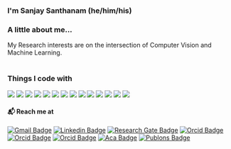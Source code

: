 ### I'm Sanjay Santhanam (he/him/his)

### A little about me...  
My Research interests are on the intersection of Computer Vision and Machine Learning.  <br/><br/>

<h3>Things I code with</h3>
<p>
  <img src="https://img.shields.io/badge/C%2B%2B-00599C?style=for-the-badge&logo=c%2B%2B&logoColor=white" />
  <img src="https://img.shields.io/badge/C-00599C?style=for-the-badge&logo=c&logoColor=white" /> 
  <img src="https://img.shields.io/badge/Python-FFD43B?style=for-the-badge&logo=python&logoColor=blue" />
  <img src="https://img.shields.io/badge/Java-ED8B00?style=for-the-badge&logo=java&logoColor=white" />
  <img src="https://img.shields.io/badge/Go-00ADD8?style=for-the-badge&logo=go&logoColor=white" />
  <img src="https://img.shields.io/badge/JavaScript-323330?style=for-the-badge&logo=javascript&logoColor=F7DF1E" />
  <img src="https://img.shields.io/badge/Kotlin-0095D5?&style=for-the-badge&logo=kotlin&logoColor=white" />
  <img src="https://img.shields.io/badge/PHP-777BB4?style=for-the-badge&logo=php&logoColor=white" />
  <img src="https://img.shields.io/badge/R-276DC3?style=for-the-badge&logo=r&logoColor=white" />
  <img src="https://img.shields.io/badge/Pandas-2C2D72?style=for-the-badge&logo=pandas&logoColor=white" />
  <img src="https://img.shields.io/badge/TensorFlow-FF6F00?style=for-the-badge&logo=TensorFlow&logoColor=white" />
  <img src="https://img.shields.io/badge/Numpy-777BB4?style=for-the-badge&logo=numpy&logoColor=white" />
  <img src="https://img.shields.io/badge/HTML5-E34F26?style=for-the-badge&logo=html5&logoColor=white" />
  <img src="https://img.shields.io/badge/CSS3-1572B6?style=for-the-badge&logo=css3&logoColor=white" />
</p>

#### 📬 Reach me at

[![Gmail Badge](https://img.shields.io/badge/-Gmail-d14836?style=for-the-badge&logo=Gmail&logoColor=white&link=mailto:sanjays2402@gmail.com)](mailto:sanjays2402@gmail.com)
[![Linkedin Badge](https://img.shields.io/badge/-LinkedIn-blue?style=for-the-badge&logo=Linkedin&logoColor=white)](https://www.linkedin.com/in/sanjay24/)
[![Research Gate Badge](https://img.shields.io/badge/Research_Gate-00CCBB.svg?&style=for-the-badge&logo=ResearchGate&logoColor=white)](https://www.researchgate.net/profile/Sanjay-Santhanam-2)
[![Orcid Badge](https://img.shields.io/badge/ORCID-A6CE39?style=for-the-badge&logo=ORCID&logoColor=white)](https://orcid.org/orcid=0000-0001-6339-9651)
[![Orcid Badge](https://img.shields.io/badge/IEEE-00629B?style=for-the-badge&logo=IEEE&logoColor=white)](https://ieeexplore.ieee.org/author/37089308978)
[![Orcid Badge](https://img.shields.io/badge/Google_Scholar-4285F4?style=for-the-badge&logo=Google-Scholar&logoColor=white)](https://scholar.google.com/citations?user=qjNjjMYAAAAJ&hl=en)
[![Aca Badge](https://img.shields.io/badge/Academia-fff?style=for-the-badge&logo=academia&logoColor=black)](https://rmkec.academia.edu/SanjaySanthanam)
[![Publons Badge](https://img.shields.io/badge/Publons-336699?style=for-the-badge&logo=Publons&logoColor=black)](https://publons.com/researcher/4775065/sanjay-santhanam/)
